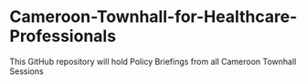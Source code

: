 # Cameroon-Townhall-for-Healthcare-Professionals
This GitHub repository will hold Policy Briefings from all Cameroon Townhall Sessions
